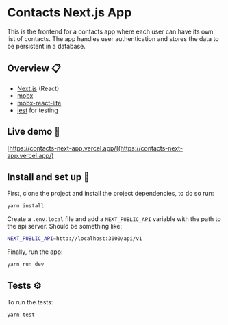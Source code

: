 # Contacts Next.js App

This is the frontend for a contacts app where each user can have its own list of contacts. The app handles user authentication and stores the data to be persistent in a database.

## Overview 📋

- [Next.js](https://nextjs.org/) (React)
- [mobx](https://mobx.js.org/)
- [mobx-react-lite](https://github.com/mobxjs/mobx/tree/main/packages/mobx-react-lite)
- [jest](https://jestjs.io/) for testing

## Live demo 🚀

[https://contacts-next-app.vercel.app/](https://contacts-next-app.vercel.app/)

## Install and set up 🔧

First, clone the project and install the project dependencies, to do so run:

```sh
yarn install
```

Create a `.env.local` file and add a `NEXT_PUBLIC_API` variable with the path to the api server. Should be something like:

```sh
NEXT_PUBLIC_API=http://localhost:3000/api/v1
```

Finally, run the app:

```sh
yarn run dev
```

## Tests ⚙️

To run the tests:

```sh
yarn test
```
